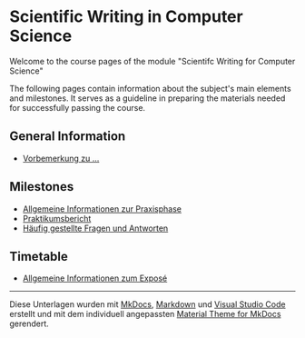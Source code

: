 # Scientific Writing in Computer Science

 Welcome to the course pages of the module "Scientifc Writing for Computer Science"

<!-- Stand: 2019-03-18 -->

The following pages contain information about the subject's main elements and milestones. It serves as a guideline in preparing the materials needed for successfully passing the course.


## General Information

* [Vorbemerkung zu ...](vorbemerkung.md)
<!-- * [Anforderungen an die zu entwickelnde Webanwendung](anforderungen.md) -->

## Milestones

* [Allgemeine Informationen zur Praxisphase](./praxisphase/allg_informationen.md) 
* [Praktikumsbericht](./praxisphase/bericht.md)
* [Häufig gestellte Fragen und Antworten](./praxisphase/questions_answers.md)

## Timetable

* [Allgemeine Informationen zum Exposé](expose.md)


----
Diese Unterlagen wurden mit [MkDocs](http://mkdocs.org), [Markdown](https://en.wikipedia.org/wiki/Markdown) und [Visual Studio Code](https://code.visualstudio.com/) erstellt und mit dem individuell angepassten [Material Theme for MkDocs](https://squidfunk.github.io/mkdocs-material/) gerendert.
